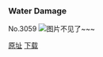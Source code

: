 ### Water Damage
No.3059
![图片不见了~~~](https://imgs.xkcd.com/comics/water_damage.png)

[原址](https://xkcd.com//3059) [下载](https://imgs.xkcd.com/comics/water_damage.png)

